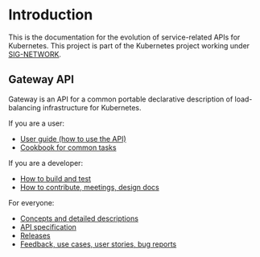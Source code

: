 <!--
Copyright 2019 The Kubernetes Authors.

Licensed under the Apache License, Version 2.0 (the "License");
you may not use this file except in compliance with the License.
You may obtain a copy of the License at

     http://www.apache.org/licenses/LICENSE-2.0

Unless required by applicable law or agreed to in writing, software
distributed under the License is distributed on an "AS IS" BASIS,
WITHOUT WARRANTIES OR CONDITIONS OF ANY KIND, either express or implied.
See the License for the specific language governing permissions and
limitations under the License.
-->

# Introduction

This is the documentation for the evolution of service-related APIs
for Kubernetes. This project is part of the Kubernetes project working
under [SIG-NETWORK][sig-network].

[sig-network]: https://groups.google.com/g/kubernetes-sig-network

## Gateway API

Gateway is an API for a common portable declarative description
of load-balancing infrastructure for Kubernetes.

If you are a user:

* [User guide (how to use the API)](userguide.md)
* [Cookbook for common tasks](cookbook.md)

If you are a developer:

* [How to build and test](devguide.md)
* [How to contribute, meetings, design docs](community.md)

For everyone:

* [Concepts and detailed descriptions](concepts.md)
* [API specification](spec.md)
* [Releases](releases.md)
* [Feedback, use cases, user stories, bug reports](feedback.md)
